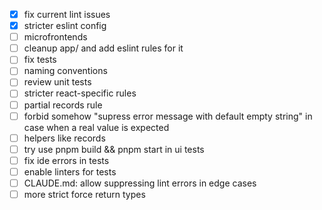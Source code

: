 - [x] fix current lint issues
- [x] stricter eslint config
- [ ] microfrontends
- [ ] cleanup app/ and add eslint rules for it
- [ ] fix tests
- [ ] naming conventions
- [ ] review unit tests
- [ ] stricter react-specific rules
- [ ] partial records rule
- [ ] forbid somehow "supress error message with default empty string" in case when a real value is expected
- [ ] helpers like records
- [ ] try use pnpm build && pnpm start in ui tests
- [ ] fix ide errors in tests
- [ ] enable linters for tests
- [ ] CLAUDE.md: allow suppressing lint errors in edge cases
- [ ] more strict force return types
